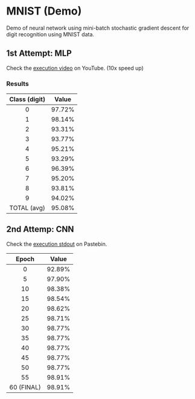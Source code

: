 # MNIST (Demo)
Demo of neural network using mini-batch stochastic gradient descent for digit recognition using MNIST data.

## 1st Attempt: MLP

Check the [execution video](https://youtu.be/8hv1UaBUuXw) on YouTube.
(10x speed up)

### Results

| Class (digit) | Value         |
|:-------------:|:-------------:| 
| 0             | 97.72%        |
| 1             | 98.14%        |
| 2             | 93.31%        |
| 3             | 93.77%        |
| 4             | 95.21%        |
| 5             | 93.29%        |
| 6             | 96.39%        |
| 7             | 95.20%        |
| 8             | 93.81%        |
| 9             | 94.02%        |
| TOTAL (avg)   | 95.08%        |

## 2nd Attemp: CNN

Check the [execution stdout](https://pastebin.com/KYGMvazB) on Pastebin.

| Epoch         | Value         |
|:-------------:|:-------------:| 
| 0             | 92.89%        |
| 5             | 97.90%        |
| 10            | 98.38%        |
| 15            | 98.54%        |
| 20            | 98.62%        |
| 25            | 98.71%        |
| 30            | 98.77%        |
| 35            | 98.77%        |
| 40            | 98.77%        |
| 45            | 98.77%        |
| 50            | 98.77%        |
| 55            | 98.91%        |
| 60 (FINAL)    | 98.91%        |

